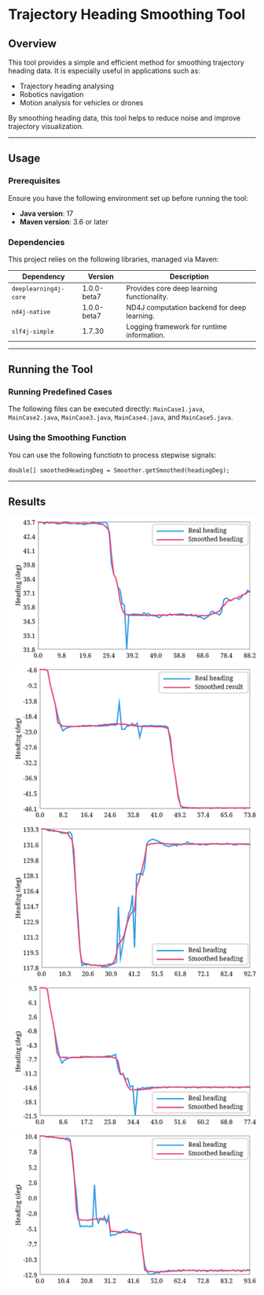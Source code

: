 # Trajectory Heading Smoothing Tool

## Overview
This tool provides a simple and efficient method for smoothing trajectory heading data. It is especially useful in applications such as:
- Trajectory heading analysing
- Robotics navigation
- Motion analysis for vehicles or drones

By smoothing heading data, this tool helps to reduce noise and improve trajectory visualization.

---

## Usage

### Prerequisites
Ensure you have the following environment set up before running the tool:
- **Java version**: 17
- **Maven version**: 3.6 or later

### Dependencies
This project relies on the following libraries, managed via Maven:

| Dependency                  | Version          | Description                              |
|-----------------------------|------------------|------------------------------------------|
| `deeplearning4j-core`       | 1.0.0-beta7      | Provides core deep learning functionality. |
| `nd4j-native`               | 1.0.0-beta7      | ND4J computation backend for deep learning. |
| `slf4j-simple`              | 1.7.30           | Logging framework for runtime information.|


---

## Running the Tool

### Running Predefined Cases
The following files can be executed directly:
`MainCase1.java`,
`MainCase2.java`,
`MainCase3.java`,
`MainCase4.java`, and
`MainCase5.java`.

### Using the Smoothing Function
You can use the following functiotn to process stepwise signals:
```
double[] smoothedHeadingDeg = Smoother.getSmoothed(headingDeg);
```

---

## Results
![Case 1](./Case1.png)
![Case 2](./Case2.png)
![Case 3](./Case3.png)
![Case 4](./Case4.png)
![Case 5](./Case5.png)

